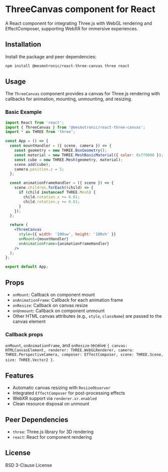 # ThreeCanvas component for React

A React component for integrating Three.js with WebGL rendering and EffectComposer, supporting WebXR for immersive experiences.

## Installation

Install the package and peer dependencies:

```bash
npm install @mesmotronic/react-three-canvas three react
```

## Usage

The `ThreeCanvas` component provides a canvas for Three.js rendering with callbacks for animation, mounting, unmounting, and resizing.

### Basic Example

```jsx
import React from 'react';
import { ThreeCanvas } from '@mesmotronic/react-three-canvas';
import * as THREE from 'three';

const App = () => {
  const mountHandler = ({ scene, camera }) => {
    const geometry = new THREE.BoxGeometry();
    const material = new THREE.MeshBasicMaterial({ color: 0xff0000 });
    const cube = new THREE.Mesh(geometry, material);
    scene.add(cube);
    camera.position.z = 5;
  };

  const animationFrameHandler = ({ scene }) => {
    scene.children.forEach((child) => {
      if (child instanceof THREE.Mesh) {
        child.rotation.x += 0.01;
        child.rotation.y += 0.01;
      }
    });
  };

  return (
    <ThreeCanvas
      style={{ width: '100vw', height: '100vh' }}
      onMount={mountHandler}
      onAnimationFrame={animationFrameHandler}
    />
  );
};

export default App;
```

## Props

- `onMount`: Callback on component mount
- `onAnimationFrame`: Callback for each animation frame
- `onResize`: Callback on canvas resize
- `onUnmount`: Callback on component unmount
- Other HTML canvas attributes (e.g., `style`, `className`) are passed to the canvas element

### Callback props

`onMount`, `onAnimationFrame`, and `onResize` receive `{ canvas: HTMLCanvasElement, renderer: THREE.WebGLRenderer, camera: THREE.PerspectiveCamera, composer: EffectComposer, scene: THREE.Scene, size: THREE.Vector2 }`.

## Features

- Automatic canvas resizing with `ResizeObserver`
- Integrated `EffectComposer` for post-processing effects
- WebXR support via `renderer.xr.enabled`
- Clean resource disposal on unmount

## Peer Dependencies

- `three`: Three.js library for 3D rendering
- `react`: React for component rendering

## License

BSD 3-Clause License